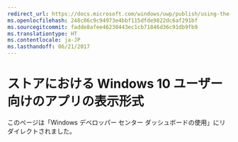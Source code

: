 ```yaml
---
redirect_url: https://docs.microsoft.com/windows/uwp/publish/using-the-windows-dev-center-dashboard
ms.openlocfilehash: 248c06c9c94973e4bbf115dfde9822dc6af291bf
ms.sourcegitcommit: fadde8afee46238443ec1cb71846d36c91db9fb9
ms.translationtype: HT
ms.contentlocale: ja-JP
ms.lasthandoff: 06/21/2017
---
```

# <a name="how-your-app-appears-in-the-store-for-windows-10-customers"></a>ストアにおける Windows 10 ユーザー向けのアプリの表示形式


このページは「Windows デベロッパー センター ダッシュボードの使用」にリダイレクトされました。